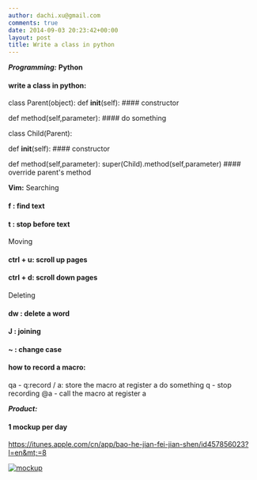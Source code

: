 ```yaml
---
author: dachi.xu@gmail.com
comments: true
date: 2014-09-03 20:23:42+00:00
layout: post
title: Write a class in python
---
```


**_Programming:_**
**Python**
#### write a class in python:
class Parent(object):
  def __init__(self):
    #### constructor

  def method(self,parameter):
    #### do something

class Child(Parent):

   def __init__(self):
     #### constructor

   def method(self,parameter):
      super(Child).method(self,parameter) #### override parent's method

**Vim:**
Searching
#### f : find text
#### t : stop before text

Moving
#### ctrl + u: scroll up pages
#### ctrl + d: scroll down pages

Deleting
#### dw : delete a word

#### J : joining

#### ~ : change case

#### how to record a macro:
qa - q:record / a: store the macro at register a
do something
q - stop recording
@a - call the macro at register a

**_Product:_**
#### 1 mockup per day
https://itunes.apple.com/cn/app/bao-he-jian-fei-jian-shen/id457856023?l=en&mt;=8

[![mockup](http://dachicj.com/wp-content/uploads/2014/09/mockup-300x100.png)](http://dachicj.com/wp-content/uploads/2014/09/mockup.png)
